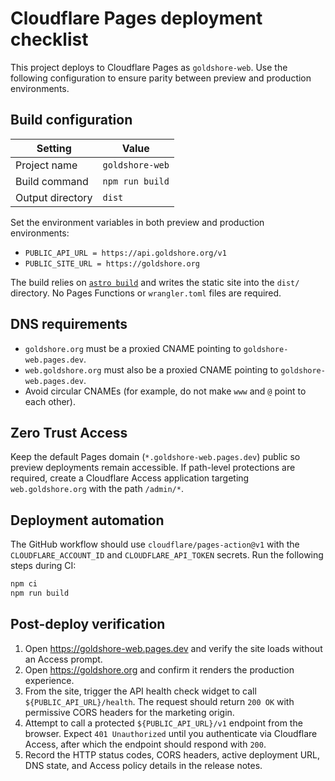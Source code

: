 # Cloudflare Pages deployment checklist

This project deploys to Cloudflare Pages as `goldshore-web`. Use the following configuration to ensure parity between
preview and production environments.

## Build configuration

| Setting | Value |
| --- | --- |
| Project name | `goldshore-web` |
| Build command | `npm run build` |
| Output directory | `dist` |

Set the environment variables in both preview and production environments:

- `PUBLIC_API_URL = https://api.goldshore.org/v1`
- `PUBLIC_SITE_URL = https://goldshore.org`

The build relies on [`astro build`](https://docs.astro.build/en/reference/cli-reference/#astro-build) and writes the
static site into the `dist/` directory. No Pages Functions or `wrangler.toml` files are required.

## DNS requirements

- `goldshore.org` must be a proxied CNAME pointing to `goldshore-web.pages.dev`.
- `web.goldshore.org` must also be a proxied CNAME pointing to `goldshore-web.pages.dev`.
- Avoid circular CNAMEs (for example, do not make `www` and `@` point to each other).

## Zero Trust Access

Keep the default Pages domain (`*.goldshore-web.pages.dev`) public so preview deployments remain accessible.
If path-level protections are required, create a Cloudflare Access application targeting `web.goldshore.org` with the
path `/admin/*`.

## Deployment automation

The GitHub workflow should use `cloudflare/pages-action@v1` with the `CLOUDFLARE_ACCOUNT_ID` and `CLOUDFLARE_API_TOKEN`
secrets. Run the following steps during CI:

```bash
npm ci
npm run build
```

## Post-deploy verification

1. Open https://goldshore-web.pages.dev and verify the site loads without an Access prompt.
2. Open https://goldshore.org and confirm it renders the production experience.
3. From the site, trigger the API health check widget to call `${PUBLIC_API_URL}/health`. The request should return
   `200 OK` with permissive CORS headers for the marketing origin.
4. Attempt to call a protected `${PUBLIC_API_URL}/v1` endpoint from the browser. Expect `401 Unauthorized` until you
   authenticate via Cloudflare Access, after which the endpoint should respond with `200`.
5. Record the HTTP status codes, CORS headers, active deployment URL, DNS state, and Access policy details in the
   release notes.
